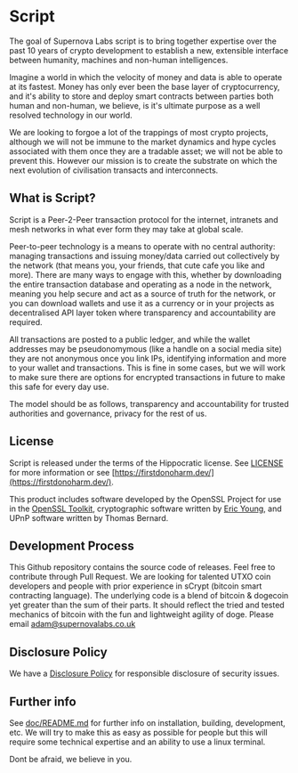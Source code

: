 Script
=================

The goal of Supernova Labs script is to bring together expertise over the past 10 years of crypto development to establish a new, extensible interface between humanity, machines and non-human intelligences. 

Imagine a world in which the velocity of money and data is able to operate at its fastest. Money has only ever been the base layer of cryptocurrency, and it's ability to store and deploy smart contracts between parties both human and non-human, we believe, is it's ultimate purpose as a well resolved technology in our world.

We are looking to forgoe a lot of the trappings of most crypto projects, although we will not be immune to the market dynamics and hype cycles associated with them once they are a tradable asset; we will not be able to prevent this. However our mission is to create the substrate on which the next evolution of civilisation transacts and interconnects.  

What is Script?
---------------------

Script is a Peer-2-Peer transaction protocol for the internet, intranets and mesh networks in what ever form they may take at global scale.

Peer-to-peer technology is a means to operate with no central authority: managing transactions and issuing money/data carried out collectively by the network (that means you, your friends, that cute cafe you like and more). There are many ways to engage with this, whether by downloading the entire transaction database and operating as a node in the network, meaning you help secure and act as a source of truth for the network, or you can download wallets and use it as a currency or in your projects as decentralised API layer token where transparency and accountability are required. 

All transactions are posted to a public ledger, and while the wallet addresses may be pseudonomymous (like a handle on a social media site) they are not anonymous once you link IPs, identifying information and more to your wallet and transactions. This is fine in some cases, but we will work to make sure there are options for encrypted transactions in future to make this safe for every day use. 

The model should be as follows, transparency and accountability for trusted authorities and governance, privacy for the rest of us.

License
-------

Script is released under the terms of the Hippocratic license. See
[LICENSE](LICENSE) for more information or see
[https://firstdonoharm.dev/](https://firstdonoharm.dev/).

This product includes software developed by the OpenSSL Project for use in the
[OpenSSL Toolkit](https://www.openssl.org/), cryptographic software written by
[Eric Young](mailto:eay@cryptsoft.com), and UPnP software written by Thomas
Bernard.

Development Process
-------------------

This Github repository contains the source code of releases. Feel free to contribute through Pull Request. We are looking for talented UTXO coin developers and people with prior experience in sCrypt (bitcoin smart contracting language). The underlying code is a blend of bitcoin & dogecoin yet greater than the sum of their parts. It should reflect the tried and tested mechanics of bitcoin with the fun and lightweight agility of doge. Please email [adam@supernovalabs.co.uk](copy:adam@supernovalabs.co.uk)

Disclosure Policy
-----------------

We have a [Disclosure Policy](DISCLOSURE_POLICY.md) for responsible disclosure
of security issues.

Further info
------------

See [doc/README.md](doc/README.md) for further info on installation, building, development, etc. We will try to make this as easy as possible for people but this will require some technical expertise and an ability to use a linux terminal. 

Dont be afraid, we believe in you.
